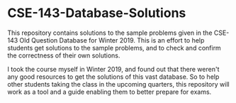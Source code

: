 # CSE-143-Database-Solutions

This repository contains solutions to the sample problems given in the CSE-143 Old Question Database for Winter 2019. This is an effort to help students get solutions to the sample problems, and to check and confirm the correctness of their own solutions.

I took the course myself in Winter 2019, and found out that there weren't any good resources to get the solutions of this vast database. So to help other students taking the class in the upcoming quarters, this repository will work as a tool and a guide enabling them to better prepare for exams.
